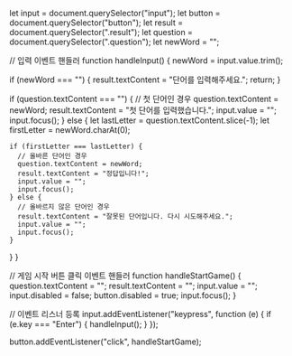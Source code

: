 let input = document.querySelector("input");
let button = document.querySelector("button");
let result = document.querySelector(".result");
let question = document.querySelector(".question");
let newWord = "";

// 입력 이벤트 핸들러
function handleInput() {
  newWord = input.value.trim();

  if (newWord === "") {
    result.textContent = "단어를 입력해주세요.";
    return;
  }

  if (question.textContent === "") {
    // 첫 단어인 경우
    question.textContent = newWord;
    result.textContent = "첫 단어를 입력했습니다.";
    input.value = "";
    input.focus();
  } else {
    let lastLetter = question.textContent.slice(-1);
    let firstLetter = newWord.charAt(0);

    if (firstLetter === lastLetter) {
      // 올바른 단어인 경우
      question.textContent = newWord;
      result.textContent = "정답입니다!";
      input.value = "";
      input.focus();
    } else {
      // 올바르지 않은 단어인 경우
      result.textContent = "잘못된 단어입니다. 다시 시도해주세요.";
      input.value = "";
      input.focus();
    }
  }
}

// 게임 시작 버튼 클릭 이벤트 핸들러
function handleStartGame() {
  question.textContent = "";
  result.textContent = "";
  input.value = "";
  input.disabled = false;
  button.disabled = true;
  input.focus();
}

// 이벤트 리스너 등록
input.addEventListener("keypress", function (e) {
  if (e.key === "Enter") {
    handleInput();
  }
});

button.addEventListener("click", handleStartGame);
